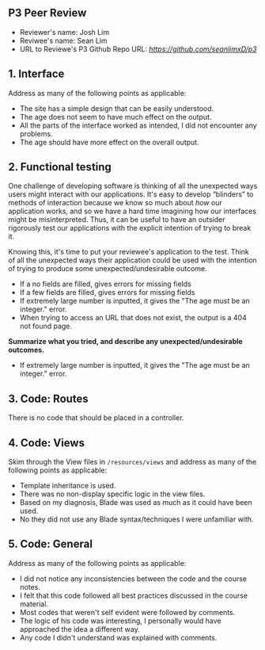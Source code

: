 ## P3 Peer Review

+ Reviewer's name: Josh Lim
+ Reviwee's name: Sean Lim
+ URL to Reviewe's P3 Github Repo URL: *https://github.com/seanlimxD/p3*

## 1. Interface
Address as many of the following points as applicable:

+ The site has a simple design that can be easily understood.
+ The age does not seem to have much effect on the output.
+ All the parts of the interface worked as intended, I did not encounter any problems.
+ The age should have more effect on the overall output.


## 2. Functional testing
One challenge of developing software is thinking of all the unexpected ways users might interact with our applications. It's easy to develop &ldquo;blinders&rdquo; to methods of interaction because we know so much about *how* our application works, and so we have a hard time imagining how our interfaces might be misinterpreted. Thus, it can be useful to have an outsider rigorously test our applications with the explicit intention of trying to break it.

Knowing this, it's time to put your reviewee's application to the test. Think of all the unexpected ways their application could be used with the intention of trying to produce some unexpected/undesirable outcome.

+ If a no fields are filled, gives errors for missing fields
+ If a few fields are filled, gives errors for missing fields
+ If extremely large number is inputted, it gives the "The age must be an integer." error.
+ When trying to access an URL that does not exist, the output is a 404 not found page.

__Summarize what you tried, and describe any unexpected/undesirable outcomes.__

+ If extremely large number is inputted, it gives the "The age must be an integer." error.



## 3. Code: Routes

There is no code that should be placed in a controller.

## 4. Code: Views
Skim through the View files in `/resources/views` and address as many of the following points as applicable:

+ Template inheritance is used.
+ There was no non-display specific logic in the view files.
+ Based on my diagnosis, Blade was used as much as it could have been used.
+ No they did not use any Blade syntax/techniques I were unfamiliar with.

## 5. Code: General
Address as many of the following points as applicable:

+ I did not notice any inconsistencies between the code and the course notes.
+ I felt that this code followed all best practices discussed in the course material.
+ Most codes that weren't self evident were followed by comments.
+ The logic of his code was interesting, I personally would have approached the idea a different way.
+ Any code I didn't understand was explained with comments.
